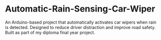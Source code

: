 # Automatic-Rain-Sensing-Car-Wiper
An Arduino-based project that automatically activates car wipers when rain is detected. Designed to reduce driver distraction and improve road safety. Built as part of my diploma final year project.
